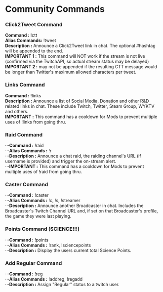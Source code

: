 # Community Commands



### Click2Tweet Command
**Command :** !ctt <optional hashtag to add>  
**Alias Commands:** !tweet  
**Description :** Announce a Click2Tweet link in chat.  The optional #hashtag will be appended to the end.  
**IMPORTANT 1 :** This command will NOT work if the stream is not live (confirmed via the TwitchAPI, so actual stream status may be delayed)  
**IMPORTANT 2 :** **<optional hashtag>** may not be appended if the resulting CTT message would be longer than Twitter's maximum allowed characters per tweet.  


### Links Command
**Command :** !links  
**Description :** Announce a list of Social Media, Donation and other R&D related links in chat.  These include Twitch, Twitter, Steam Group, WYKTV and others.  
**IMPORTANT :** This command has a cooldown for Mods to prevent multiple uses of !links from going thru.  


### Raid Command
⋅⋅⋅**Command :** !raid <optional twitch username>  
⋅⋅⋅**Alias Commands :** !r  
⋅⋅⋅**Description :** Announce a chat raid, the raiding channel's URL (if username is provided) and trigger the on-stream alert.  
⋅⋅⋅**IMPORTANT :** This command has a cooldown for Mods to prevent multiple uses of !raid from going thru.  


### Caster Command
⋅⋅⋅**Command :** !caster <twitch username>  
⋅⋅⋅**Alias Commands :** !c, !s, !streamer  
⋅⋅⋅**Description :** Announce another Broadcaster in chat.  Includes the Broadcaster's Twitch Channel URL and, if set on that Broadcaster's profile, the game they were last playing.  


### Points Command (SCIENCE!!!)
⋅⋅⋅**Command :** !points  
⋅⋅⋅**Alias Commands :** !rank, !sciencepoints  
⋅⋅⋅**Description :** Display the users current total Science Points.  


### Add Regular Command
⋅⋅⋅**Command :** !reg <twitch username>  
⋅⋅⋅**Alias Commands :** !addreg, !regadd  
⋅⋅⋅**Description :** Assign "Regular" status to a twitch user.  